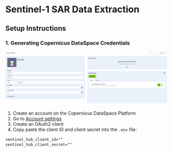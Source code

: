 # Sentinel-1 SAR Data Extraction


## Setup Instructions

### 1. Generating Copernicus DataSpace Credentials


![Copernicus DataSpace Dashboard](./assets/dataspace-dashboard.png)
1. Create an account on the Copernicus DataSpace Platform
2. Go to [Account settings](https://shapps.dataspace.copernicus.eu/dashboard/#/account/settings)
3. Create an OAuth2 client
4. Copy paste the client ID and client secret into the `.env` file:
```
sentinel_hub_client_id=""
sentinel_hub_client_secret=""
```